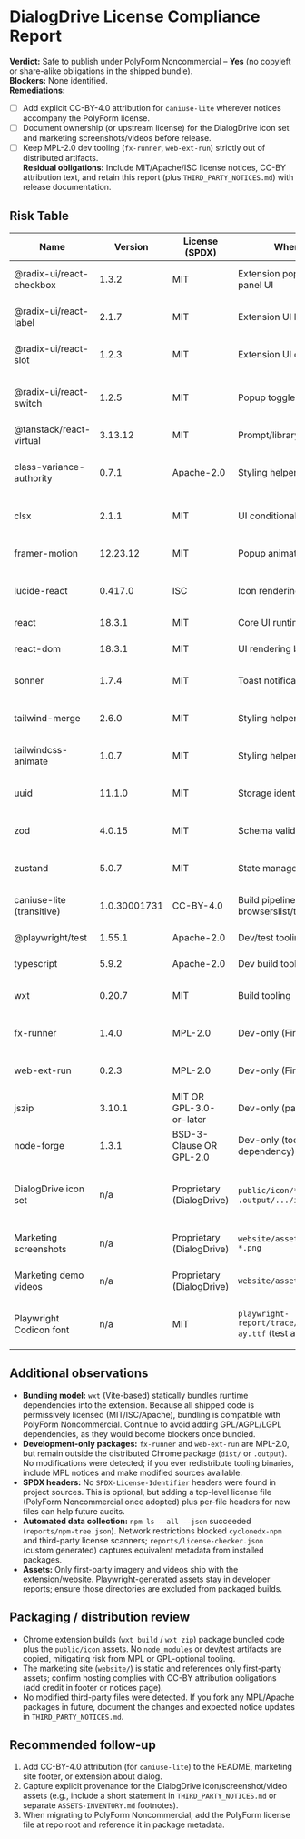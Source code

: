# DialogDrive License Compliance Report

**Verdict:** Safe to publish under PolyForm Noncommercial – **Yes** (no copyleft or share-alike obligations in the shipped bundle).  
**Blockers:** None identified.  
**Remediations:**  
- [ ] Add explicit CC-BY-4.0 attribution for `caniuse-lite` wherever notices accompany the PolyForm license.  
- [ ] Document ownership (or upstream license) for the DialogDrive icon set and marketing screenshots/videos before release.  
- [ ] Keep MPL-2.0 dev tooling (`fx-runner`, `web-ext-run`) strictly out of distributed artifacts.  
**Residual obligations:** Include MIT/Apache/ISC license notices, CC-BY attribution text, and retain this report (plus `THIRD_PARTY_NOTICES.md`) with release documentation.

## Risk Table

| Name | Version | License (SPDX) | Where used | Why needed | Risk | Required Actions / Attribution | Links |
| --- | --- | --- | --- | --- | --- | --- | --- |
| @radix-ui/react-checkbox | 1.3.2 | MIT | Extension popup & side panel UI | Accessible checkbox primitive | OK | Covered by MIT notice | https://www.npmjs.com/package/@radix-ui/react-checkbox |
| @radix-ui/react-label | 2.1.7 | MIT | Extension UI labels | Associates form fields with labels | OK | Covered by MIT notice | https://www.npmjs.com/package/@radix-ui/react-label |
| @radix-ui/react-slot | 1.2.3 | MIT | Extension UI composition | Slot helper for Radix components | OK | Covered by MIT notice | https://www.npmjs.com/package/@radix-ui/react-slot |
| @radix-ui/react-switch | 1.2.5 | MIT | Popup toggle controls | Switch component for feature flags | OK | Covered by MIT notice | https://www.npmjs.com/package/@radix-ui/react-switch |
| @tanstack/react-virtual | 3.13.12 | MIT | Prompt/library lists | Efficient list virtualization | OK | Covered by MIT notice | https://tanstack.com/virtual |
| class-variance-authority | 0.7.1 | Apache-2.0 | Styling helpers in UI bundle | Utility for Tailwind class composition | OK | Apache 2.0 text/notice captured in THIRD_PARTY_NOTICES.md | https://github.com/joe-bell/cva |
| clsx | 2.1.1 | MIT | UI conditional classes | Lightweight className combiner | OK | Covered by MIT notice | https://www.npmjs.com/package/clsx |
| framer-motion | 12.23.12 | MIT | Popup animations | Declarative animation library | OK | Covered by MIT notice | https://www.framer.com/motion/ |
| lucide-react | 0.417.0 | ISC | Icon rendering | React wrapper for Lucide icons | OK | ISC notice included (permissive) | https://lucide.dev |
| react | 18.3.1 | MIT | Core UI runtime | React framework | OK | Covered by MIT notice | https://react.dev |
| react-dom | 18.3.1 | MIT | UI rendering bridge | React DOM renderer | OK | Covered by MIT notice | https://react.dev |
| sonner | 1.7.4 | MIT | Toast notifications | Display transient alerts | OK | Covered by MIT notice | https://www.npmjs.com/package/sonner |
| tailwind-merge | 2.6.0 | MIT | Styling helpers | Tailwind class deduper | OK | Covered by MIT notice | https://github.com/dcastil/tailwind-merge |
| tailwindcss-animate | 1.0.7 | MIT | Styling helpers | Tailwind animation presets | OK | Covered by MIT notice | https://github.com/joe-bell/tailwindcss-animate |
| uuid | 11.1.0 | MIT | Storage identifiers | Generate unique IDs for data | OK | Covered by MIT notice | https://github.com/uuidjs/uuid |
| zod | 4.0.15 | MIT | Schema validation | Runtime validation for storage | OK | Covered by MIT notice | https://zod.dev |
| zustand | 5.0.7 | MIT | State management | Lightweight store for UI state | OK | Covered by MIT notice | https://github.com/pmndrs/zustand |
| caniuse-lite (transitive) | 1.0.30001731 | CC-BY-4.0 | Build pipeline via browserslist/tailwind | Browser compatibility data | REVIEW | Add CC-BY attribution in notices (see THIRD_PARTY_NOTICES.md) | https://github.com/browserslist/caniuse-lite |
| @playwright/test | 1.55.1 | Apache-2.0 | Dev/test tooling only | E2E test runner | OK | Keep Apache notice in dev docs; not shipped | https://playwright.dev |
| typescript | 5.9.2 | Apache-2.0 | Dev build tooling | TypeScript compiler | OK | Apache notice captured | https://www.typescriptlang.org/ |
| wxt | 0.20.7 | MIT | Build tooling | Extension bundler (Vite-based) | OK | Covered by MIT notice | https://wxt.dev |
| fx-runner | 1.4.0 | MPL-2.0 | Dev-only (Firefox runner) | Launches Firefox for testing | REVIEW | Ensure package stays dev-only; no modifications bundled | https://github.com/mozilla-extensions/fx-runner |
| web-ext-run | 0.2.3 | MPL-2.0 | Dev-only (Firefox helper) | Invokes `web-ext` under the hood | REVIEW | Keep out of release ZIP; provide source if modified (currently unmodified) | https://github.com/NikVv/web-ext-run |
| jszip | 3.10.1 | MIT OR GPL-3.0-or-later | Dev-only (packaging) | Creates ZIP artifacts (via tooling) | OK | Rely on MIT option; no GPL code distributed | https://stuk.github.io/jszip/ |
| node-forge | 1.3.1 | BSD-3-Clause OR GPL-2.0 | Dev-only (tooling dependency) | Cryptography helpers for tooling | OK | Use BSD-3-Clause option; no GPL obligations | https://github.com/digitalbazaar/forge |
| DialogDrive icon set | n/a | Proprietary (DialogDrive) | `public/icon/*.png`, `.output/.../icon/*.png` | Extension icons required by Chrome manifest | REVIEW | Document authorship or add explicit license grant before release | repo assets |
| Marketing screenshots | n/a | Proprietary (DialogDrive) | `website/assets/screenshot-*.png` | Promotional imagery | REVIEW | Confirm in-house capture; ensure no third-party content | repo assets |
| Marketing demo videos | n/a | Proprietary (DialogDrive) | `website/assets/*.mp4` | Product demo clips | REVIEW | Confirm in-house capture; retain originals for provenance | repo assets |
| Playwright Codicon font | n/a | MIT | `playwright-report/trace/codicon.DCmgc-ay.ttf` (test artifacts only) | Generated by Playwright reporter | OK | Exclude Playwright reports from release bundles to avoid accidental redistribution | https://github.com/microsoft/vscode-codicons |

## Additional observations

- **Bundling model:** `wxt` (Vite-based) statically bundles runtime dependencies into the extension. Because all shipped code is permissively licensed (MIT/ISC/Apache), bundling is compatible with PolyForm Noncommercial. Continue to avoid adding GPL/AGPL/LGPL dependencies, as they would become blockers once bundled.
- **Development-only packages:** `fx-runner` and `web-ext-run` are MPL-2.0, but remain outside the distributed Chrome package (`dist/` or `.output`). No modifications were detected; if you ever redistribute tooling binaries, include MPL notices and make modified sources available.
- **SPDX headers:** No `SPDX-License-Identifier` headers were found in project sources. This is optional, but adding a top-level license file (PolyForm Noncommercial once adopted) plus per-file headers for new files can help future audits.
- **Automated data collection:** `npm ls --all --json` succeeded (`reports/npm-tree.json`). Network restrictions blocked `cyclonedx-npm` and third-party license scanners; `reports/license-checker.json` (custom generated) captures equivalent metadata from installed packages.
- **Assets:** Only first-party imagery and videos ship with the extension/website. Playwright-generated assets stay in developer reports; ensure those directories are excluded from packaged builds.

## Packaging / distribution review

- Chrome extension builds (`wxt build` / `wxt zip`) package bundled code plus the `public/icon` assets. No `node_modules` or dev/test artifacts are copied, mitigating risk from MPL or GPL-optional tooling.
- The marketing site (`website/`) is static and references only first-party assets; confirm hosting complies with CC-BY attribution obligations (add credit in footer or notices page).
- No modified third-party files were detected. If you fork any MPL/Apache packages in future, document the changes and expected notice updates in `THIRD_PARTY_NOTICES.md`.

## Recommended follow-up

1. Add CC-BY-4.0 attribution (for `caniuse-lite`) to the README, marketing site footer, or extension about dialog.
2. Capture explicit provenance for the DialogDrive icon/screenshot/video assets (e.g., include a short statement in `THIRD_PARTY_NOTICES.md` or separate `ASSETS-INVENTORY.md` footnotes).
3. When migrating to PolyForm Noncommercial, add the PolyForm license file at repo root and reference it in package metadata.
